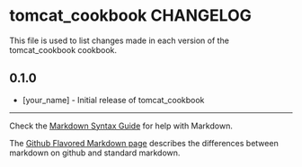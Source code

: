 # tomcat_cookbook CHANGELOG

This file is used to list changes made in each version of the tomcat_cookbook cookbook.

## 0.1.0
- [your_name] - Initial release of tomcat_cookbook

- - -
Check the [Markdown Syntax Guide](http://daringfireball.net/projects/markdown/syntax) for help with Markdown.

The [Github Flavored Markdown page](http://github.github.com/github-flavored-markdown/) describes the differences between markdown on github and standard markdown.
